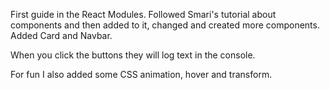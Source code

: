 First guide in the React Modules. 
Followed Smari's tutorial about components and then added to it, changed and created more components. 
Added Card and Navbar. 

When you click the buttons they will log text in the console. 

For fun I also added some CSS animation, hover and transform. 
